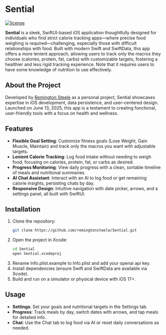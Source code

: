 # Sential

[![license](https://img.shields.io/github/license/remsteele/sential)](https://github.com/remsteele/sential/blob/main/LICENSE)

**Sential** is a sleek, SwiftUI-based iOS application thoughtfully designed for individuals who find strict calorie tracking apps—where precise food weighing is required—challenging, especially those with difficult relationships with food. Built with modern Swift and SwiftData, this app offers a more lenient approach, allowing users to track only the macros they choose (calories, protein, fat, carbs) with customizable targets, fostering a healthier and less rigid tracking experience. Note that it requires users to have some knowledge of nutrition to use effectively.

## About the Project

Developed by [Remington Steele](https://github.com/remsteele) as a personal project, Sential showcases expertise in iOS development, data persistence, and user-centered design. Launched on June 13, 2025, this app is a testament to creating functional, user-friendly tools with a focus on health and wellness.

## Features

- **Flexible Goal Setting**: Customize fitness goals (Lose Weight, Gain Muscle, Maintain) and track only the macros you want with adjustable targets.
- **Lenient Calorie Tracking**: Log food intake without needing to weigh food, focusing on calories, protein, fat, or carbs as desired.
- **Progress Monitoring**: View daily progress with a clean, sortable timeline of meals and nutritional summaries.
- **AI Chat Assistant**: Interact with an AI to log food or get remaining calorie insights, persisting chats by day.
- **Responsive Design**: Intuitive navigation with date picker, arrows, and a settings panel, all built with SwiftUI.

## Installation

1. Clone the repository:
   ```bash
   git clone https://github.com/remingtonsteele/Sential.git
   ```
2. Open the project in Xcode:
   ```bash
   cd Sential
   open Sential.xcodeproj
   ```
3. Rename Info.plist.example to Info.plist and add your openai api key. 
3. Install dependencies (ensure Swift and SwiftData are available via Xcode).
4. Build and run on a simulator or physical device with iOS 17+.

## Usage

- **Settings**: Set your goals and nutritional targets in the Settings tab.
- **Progress**: Track meals by day, switch dates with arrows, and tap meals for detailed info.
- **Chat**: Use the Chat tab to log food via AI or reset daily conversations as needed.


